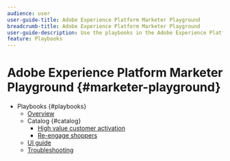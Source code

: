 ```yaml
---
audience: user
user-guide-title: Adobe Experience Platform Marketer Playground
breadcrumb-title: Adobe Experience Platform Marketer Playground
user-guide-description: Use the playbooks in the Adobe Experience Platform Marketer Playground to get started with various marketing use cases
feature: Playbooks
---
```


# Adobe Experience Platform Marketer Playground {#marketer-playground}

* Playbooks {#playbooks}
  * [Overview](/help/marketer-playground/playbooks/overview.md)
  * Catalog {#catalog}
    * [High value customer activation](/help/marketer-playground/playbooks/catalog/high-value-customer-activation.md)
    * [Re-engage shoppers](/help/marketer-playground/playbooks/catalog/re-engage-shoppers.md)
  * [UI guide](/help/marketer-playground/playbooks/ui-guide.md)
  * [Troubleshooting](/help/marketer-playground/playbooks/troubleshooting.md)